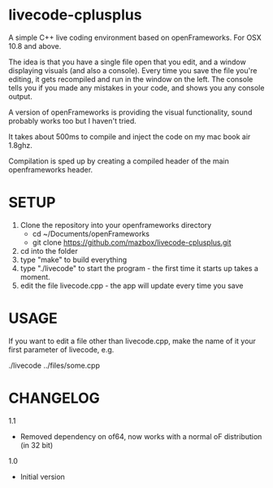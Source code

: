 livecode-cplusplus
==================

A simple C++ live coding environment based on openFrameworks. For OSX 10.8 and above.

The idea is that you have a single file open that you edit, and a window displaying visuals (and also a console). Every time you save the file you're editing, it gets recompiled and run in the window on the left. The console tells you if you made any mistakes in your code, and shows you any console output.

A version of openFrameworks is providing the visual functionality, sound probably works too but I haven't tried.

It takes about 500ms to compile and inject the code on my mac book air 1.8ghz.

Compilation is sped up by creating a compiled header of the main openframeworks header.

SETUP
=====
1. Clone the repository into your openframeworks directory
	- cd ~/Documents/openFrameworks
	- git clone https://github.com/mazbox/livecode-cplusplus.git
2. cd into the folder
4. type "make" to build everything
5. type "./livecode" to start the program - the first time it starts up takes a moment.
6. edit the file livecode.cpp - the app will update every time you save


USAGE
=====
If you want to edit a file other than livecode.cpp, make the name of it your first parameter of livecode, e.g.

./livecode ../files/some.cpp



CHANGELOG
=========

1.1
- Removed dependency on of64, now works with a normal oF distribution (in 32 bit)

1.0
- Initial version